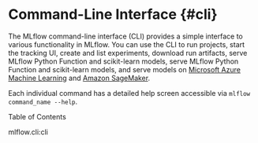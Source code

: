 # Command-Line Interface {#cli}

The MLflow command-line interface (CLI) provides a simple interface to
various functionality in MLflow. You can use the CLI to run projects,
start the tracking UI, create and list experiments, download run
artifacts, serve MLflow Python Function and scikit-learn models, serve
MLflow Python Function and scikit-learn models, and serve models on
[Microsoft Azure Machine
Learning](https://azure.microsoft.com/en-us/services/machine-learning-service/)
and [Amazon SageMaker](https://aws.amazon.com/sagemaker/).

Each individual command has a detailed help screen accessible via
`mlflow command_name --help`.

<div class="contents" markdown="1" local="" depth="2">

Table of Contents

</div>

<div class="click" markdown="1" prog="mlflow" show-nested="">

mlflow.cli:cli

</div>
